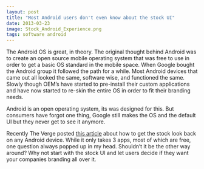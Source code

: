 ```yaml
---
layout: post
title: "Most Android users don't even know about the stock UI"
date: 2013-03-23
image: Stock_Android_Experience.png
tags: software android
---
```


The Android OS is great, in theory. The original thought behind Android was to create an open source mobile operating system that was free to use in order to get a basic OS standard in the mobile space. When Google bought the Android group it followed the path for a while. Most Android devices that came out all looked the same, software wise, and functioned the same. Slowly though OEM’s have started to pre-install their custom applications and have now started to re-skin the entire OS in order to fit their branding needs.

Android is an open operating system, its was designed for this. But consumers have forgot one thing, Google still makes the OS and the default UI but they never get to see it anymore.

Recently The Verge posted [this article](http://www.theverge.com/2013/3/23/4132926/nexus-look-on-any-android-phone) about how to get the stock look back on any Android device. While it only takes 3 apps, most of which are free, one question always popped up in my head. Shouldn’t it be the other way around? Why not start with the stock UI and let users decide if they want your companies branding all over it.
